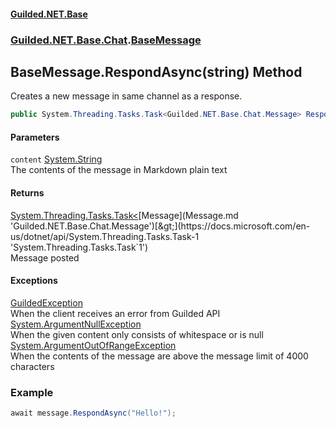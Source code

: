 #### [Guilded.NET.Base](Guilded_NET_Base.md 'Guilded.NET.Base')
### [Guilded.NET.Base.Chat](Guilded_NET_Base.md#Guilded_NET_Base_Chat 'Guilded.NET.Base.Chat').[BaseMessage](BaseMessage.md 'Guilded.NET.Base.Chat.BaseMessage')
## BaseMessage.RespondAsync(string) Method
Creates a new message in same channel as a response.  
```csharp
public System.Threading.Tasks.Task<Guilded.NET.Base.Chat.Message> RespondAsync(string content);
```
#### Parameters
<a name='Guilded_NET_Base_Chat_BaseMessage_RespondAsync(string)_content'></a>
`content` [System.String](https://docs.microsoft.com/en-us/dotnet/api/System.String 'System.String')  
The contents of the message in Markdown plain text
  
#### Returns
[System.Threading.Tasks.Task&lt;](https://docs.microsoft.com/en-us/dotnet/api/System.Threading.Tasks.Task-1 'System.Threading.Tasks.Task`1')[Message](Message.md 'Guilded.NET.Base.Chat.Message')[&gt;](https://docs.microsoft.com/en-us/dotnet/api/System.Threading.Tasks.Task-1 'System.Threading.Tasks.Task`1')  
Message posted
#### Exceptions
[GuildedException](GuildedException.md 'Guilded.NET.Base.GuildedException')  
When the client receives an error from Guilded API
[System.ArgumentNullException](https://docs.microsoft.com/en-us/dotnet/api/System.ArgumentNullException 'System.ArgumentNullException')  
When the given content only consists of whitespace or is null
[System.ArgumentOutOfRangeException](https://docs.microsoft.com/en-us/dotnet/api/System.ArgumentOutOfRangeException 'System.ArgumentOutOfRangeException')  
When the contents of the message are above the message limit of 4000 characters
### Example
```csharp
await message.RespondAsync("Hello!");  
```
